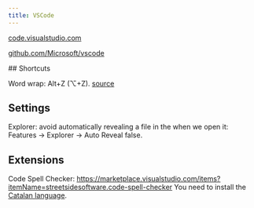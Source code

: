 ```yaml
---
title: VSCode
---
```


[code.visualstudio.com](https://code.visualstudio.com)

[github.com/Microsoft/vscode](https://github.com/Microsoft/vscode)

## Shortcuts

Word wrap: Alt+Z (⌥+Z). [source](https://stackoverflow.com/questions/31025502/how-can-i-switch-word-wrap-on-and-off-in-visual-studio-code)

## Settings

Explorer: avoid automatically revealing a file in the when we open it: Features -> Explorer -> Auto Reveal false.

## Extensions

Code Spell Checker: https://marketplace.visualstudio.com/items?itemName=streetsidesoftware.code-spell-checker
You need to install the [Catalan language](https://marketplace.visualstudio.com/items?itemName=streetsidesoftware.code-spell-checker-catalan).
